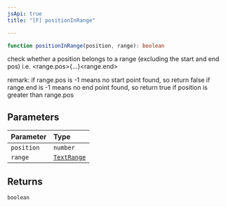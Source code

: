 ```yaml
---
jsApi: true
title: "[F] positionInRange"

---
```

```ts
function positionInRange(position, range): boolean
```

check whether a position belongs to a range (excluding the start and end pos)
i.e. <range.pos>{<start to return true>...<end to return true>}<range.end>

remark: if range.pos is -1 means no start point found, so return false
        if range.end is -1 means no end point found, so return true if position is greater than range.pos

## Parameters

| Parameter | Type |
| :------ | :------ |
| `position` | `number` |
| `range` | [`TextRange`](../interfaces/TextRange.md) |

## Returns

`boolean`
